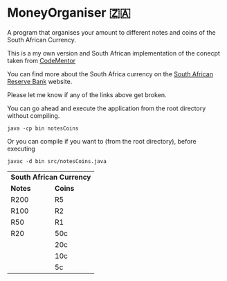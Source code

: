 # MoneyOrganiser :south_africa:
A program that organises your amount to different notes and coins of the South African Currency.

This is a my own version and South African implementation of the conecpt taken from [CodeMentor](https://www.codementor.io/tips/8382241794/java-money-counter-to-count-the-large-sums-of-money-you-wish-you-had)

You can find more about the South Africa currency on the [South African Reserve Bank](https://www.resbank.co.za/BanknotesandCoin/SouthAfricanCurrency/Pages/South%20African%20currency.aspx) website.

Please let me know if any of the links above get broken.


You can go ahead and execute the application from the root directory without compiling. 

``` 
java -cp bin notesCoins 
```
Or you can compile if you want to (from the root directory), before executing

```
javac -d bin src/notesCoins.java
```

<table>
  <tr>
    <td colspan="2"><strong>South African Currency</strong></td>
    
  </tr>
  <tr>
    <td><strong>Notes</strong></td>
    <td><strong>Coins</strong></td>
  </tr>
  <tr>
    <td>R200</td>
    <td>R5</td>
  </tr>
  <tr>
    <td>R100</td>
    <td>R2</td>
  </tr>
  <tr>
    <td>R50</td>
    <td>R1</td>
  </tr>
  <tr>
    <td>R20</td>
    <td>50c</td>
  </tr>
  <tr>
    <td> </td>
    <td>20c</td>
  </tr>
  <tr>
    <td> </td>
    <td>10c</td>
  </tr>
  <tr>
    <td> </td>
    <td>5c</td>
  </tr>
</table>
